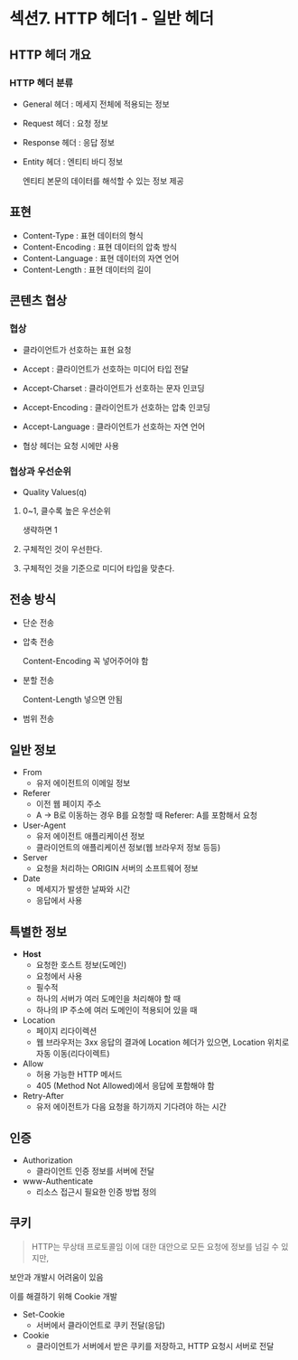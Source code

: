 # 섹션7. HTTP 헤더1 - 일반 헤더


## HTTP 헤더 개요

### HTTP 헤더 분류

- General 헤더 : 메세지 전체에 적용되는 정보
- Request 헤더 : 요청 정보
- Response 헤더 : 응답 정보
- Entity 헤더 : 엔티티 바디 정보
    
    엔티티 본문의 데이터를 해석할 수 있는 정보 제공
    

## 표현

- Content-Type : 표현 데이터의 형식
- Content-Encoding : 표현 데이터의 압축 방식
- Content-Language : 표현 데이터의 자연 언어
- Content-Length : 표현 데이터의 길이

## 콘텐츠 협상

### 협상

- 클라이언트가 선호하는 표현 요청
    
    
- Accept : 클라이언트가 선호하는 미디어 타입 전달
- Accept-Charset : 클라이언트가 선호하는 문자 인코딩
- Accept-Encoding : 클라이언트가 선호하는 압축 인코딩
- Accept-Language : 클라이언트가 선호하는 자연 언어

- 협상 헤더는 요청 시에만 사용

### 협상과 우선순위

- Quality Values(q)
1. 0~1, 클수록 높은 우선순위
    
    생략하면 1
    
2. 구체적인 것이 우선한다.
3. 구체적인 것을 기준으로 미디어 타입을 맞춘다.

## 전송 방식

- 단순 전송
- 압축 전송
    
    Content-Encoding 꼭 넣어주어야 함
    
- 분할 전송
    
    Content-Length 넣으면 안됨
    
- 범위 전송

## 일반 정보

- From
    - 유저 에이전트의 이메일 정보
- Referer
    - 이전 웹 페이지 주소
    - A → B로 이동하는 경우 B를 요청할 때 Referer: A를 포함해서 요청
- User-Agent
    - 유저 에이전트 애플리케이션 정보
    - 클라이언트의 애플리케이션 정보(웹 브라우저 정보 등등)
- Server
    - 요청을 처리하는 ORIGIN 서버의 소프트웨어 정보
- Date
    - 메세지가 발생한 날짜와 시간
    - 응답에서 사용

## 특별한 정보

- **Host**
    - 요청한 호스트 정보(도메인)
    - 요청에서 사용
    - 필수적
    - 하나의 서버가 여러 도메인을 처리해야 할 때
    - 하나의 IP 주소에 여러 도메인이 적용되어 있을 때
- Location
    - 페이지 리다이렉션
    - 웹 브라우저는 3xx 응답의 결과에 Location 헤더가 있으면, Location 위치로 자동 이동(리다이렉트)
- Allow
    - 허용 가능한 HTTP 메서드
    - 405 (Method Not Allowed)에서 응답에 포함해야 함
- Retry-After
    - 유저 에이전트가 다음 요청을 하기까지 기다려야 하는 시간

## 인증

- Authorization
    - 클라이언트 인증 정보를 서버에 전달
- www-Authenticate
    - 리소스 접근시 필요한 인증 방법 정의

## 쿠키

> HTTP는 무상태 프로토콜임
이에 대한 대안으로 모든 요청에 정보를 넘길 수 있지만,

보안과 개발시 어려움이 있음

이를 해결하기 위해 Cookie 개발
> 

- Set-Cookie
    - 서버에서 클라이언트로 쿠키 전달(응답)
- Cookie
    - 클라이언트가 서버에서 받은 쿠키를 저장하고, HTTP 요청시 서버로 전달